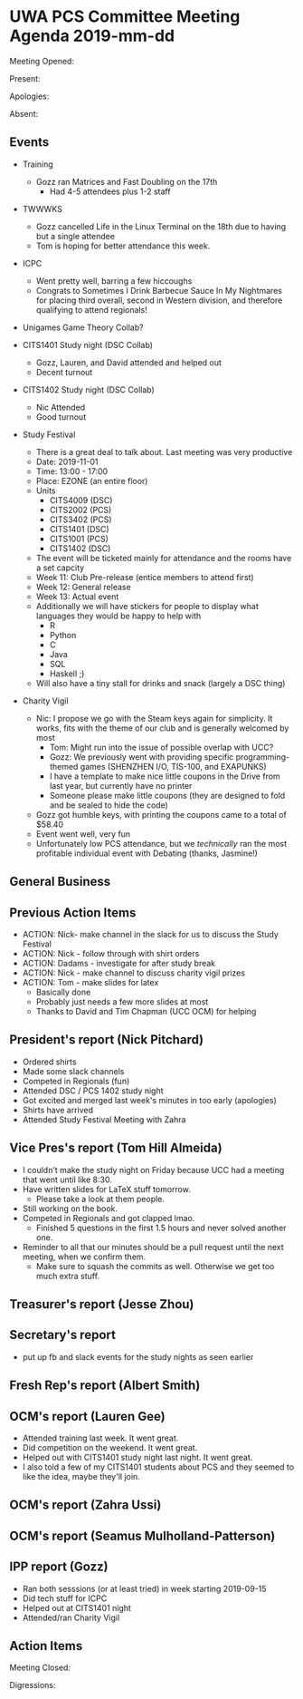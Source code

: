 # UWA PCS Committee Meeting Agenda 2019-mm-dd

Meeting Opened:

Present: 

Apologies: 

Absent:

## Events
- Training
  - Gozz ran Matrices and Fast Doubling on the 17th
    - Had 4-5 attendees plus 1-2 staff

- TWWWKS
  - Gozz cancelled Life in the Linux Terminal on the 18th due to having but a single attendee
  - Tom is hoping for better attendance this week.

- ICPC
  - Went pretty well, barring a few hiccoughs
  - Congrats to Sometimes I Drink Barbecue Sauce In My Nightmares for placing third overall, second in Western division, and therefore qualifying to attend regionals!

- Unigames Game Theory Collab?

- CITS1401 Study night (DSC Collab)
  - Gozz, Lauren, and David attended and helped out
  - Decent turnout
  
- CITS1402 Study night (DSC Collab)
  - Nic Attended
  - Good turnout

- Study Festival
  - There is a great deal to talk about. Last meeting was very productive
  - Date: 2019-11-01
  - Time: 13:00 - 17:00
  - Place: EZONE (an entire floor)
  - Units
    - CITS4009 (DSC)
    - CITS2002 (PCS)
    - CITS3402 (PCS)
    - CITS1401 (DSC)
    - CITS1001 (PCS)
    - CITS1402 (DSC)
  - The event will be ticketed mainly for attendance and the rooms have a set capcity
  - Week 11: Club Pre-release (entice members to attend first)
  - Week 12: General release 
  - Week 13: Actual event
  - Additionally we will have stickers for people to display what languages they would be happy to help with
    - R
    - Python
    - C
    - Java
    - SQL
    - Haskell ;)
  - Will also have a tiny stall for drinks and snack (largely a DSC thing)

- Charity Vigil
  - Nic: I propose we go with the Steam keys again for simplicity. It works, fits with the theme of our club and is generally welcomed by most
    - Tom: Might run into the issue of possible overlap with UCC?
    - Gozz: We previously went with providing specific programming-themed games (SHENZHEN I/O, TIS-100, and EXAPUNKS)
    - I have a template to make nice little coupons in the Drive from last year, but currently have no printer
    - Someone please make little coupons (they are designed to fold and be sealed to hide the code)
  - Gozz got humble keys, with printing the coupons came to a total of $58.40
  - Event went well, very fun
  - Unfortunately low PCS attendance, but we *technically* ran the most profitable individual event with Debating (thanks, Jasmine!)

## General Business

## Previous Action Items
- ACTION: Nick- make channel in the slack for us to discuss the Study Festival 
- ACTION: Nick - follow through with shirt orders
- ACTION: Dadams - investigate for after study break
- ACTION: Nick - make channel to discuss charity vigil prizes
- ACTION: Tom - make slides for latex
  - Basically done
  - Probably just needs a few more slides at most
  - Thanks to David and Tim Chapman (UCC OCM) for helping

## President's report (Nick Pitchard)
- Ordered shirts
- Made some slack channels
- Competed in Regionals (fun)
- Attended DSC / PCS 1402 study night 
- Got excited and merged last week's minutes in too early (apologies)
- Shirts have arrived
- Attended Study Festival Meeting with Zahra

## Vice Pres's report (Tom Hill Almeida)
- I couldn't make the study night on Friday because UCC had a meeting that went until like 8:30.
- Have written slides for LaTeX stuff tomorrow.
  - Please take a look at them people.
- Still working on the book.
- Competed in Regionals and got clapped lmao.
  - Finished 5 questions in the first 1.5 hours and never solved another one.
- Reminder to all that our minutes should be a pull request until the next meeting, when we confirm them.
  - Make sure to squash the commits as well. Otherwise we get too much extra stuff.

## Treasurer's report (Jesse Zhou)

## Secretary's report
- put up fb and slack events for the study nights as seen earlier

## Fresh Rep's report (Albert Smith)

## OCM's report (Lauren Gee)
- Attended training last week. It went great.
- Did competition on the weekend. It went great.
- Helped out with CITS1401 study night last night. It went great.
- I also told a few of my CITS1401 students about PCS and they seemed to like the idea, maybe they'll join.

## OCM's report (Zahra Ussi)

## OCM's report (Seamus Mulholland-Patterson)

## IPP report (Gozz)
- Ran both sesssions (or at least tried) in week starting 2019-09-15
- Did tech stuff for ICPC
- Helped out at CITS1401 night
- Attended/ran Charity Vigil

## Action Items

Meeting Closed:

Digressions:
